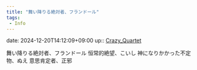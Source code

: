 ```yaml
---
title: "舞い降りる絶対者、フランドール"
tags:
 - Info
---
```


date: 2024-12-20T14:12:09+09:00
up:: [Crazy_Quartet](Bar/Novel/Touhou_Project/Crazy_Quartet.md)

舞い降りる絶対者、フランドール
恒常的絶望、こいし
神になりかかった不定物、ぬえ
意思肯定者、正邪